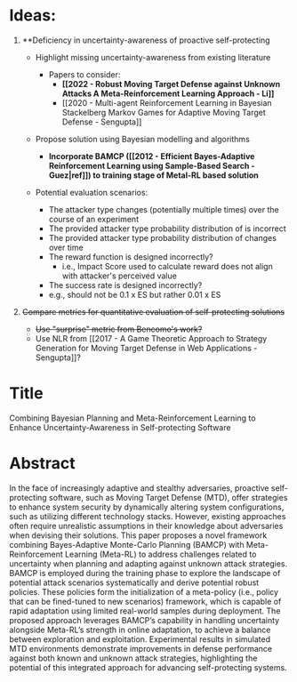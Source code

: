 # Ideas:
1. **Deficiency in uncertainty-awareness of proactive self-protecting
	- Highlight missing uncertainty-awareness from existing literature
		- Papers to consider: 
			- **[[2022 - Robust Moving Target Defense against Unknown Attacks A Meta-Reinforcement Learning Approach - Li]]**
			- [[2020 - Multi-agent Reinforcement Learning in Bayesian Stackelberg Markov Games for Adaptive Moving Target Defense - Sengupta]]
	- Propose solution using Bayesian modelling and algorithms
		- **Incorporate BAMCP ([[2012 - Efficient Bayes-Adaptive Reinforcement Learning using Sample-Based Search - Guez|ref]]) to training stage of Metal-RL based solution**
	
	- Potential evaluation scenarios:
		- The attacker type changes (potentially multiple times) over the course of an experiment
		- The provided attacker type probability distribution of is incorrect
		- The provided attacker type probability distribution of changes over time
		- The reward function is designed incorrectly?
			- i.e., Impact Score used to calculate reward does not align with attacker's perceived value
		- The success rate is designed incorrectly?
		- e.g., should not be 0.1 x ES but rather 0.01 x ES


2. ~~Compare metrics for quantitative evaluation of self-protecting solutions~~
	- ~~Use "surprise" metric from Bencomo's work?~~
	- Use NLR from [[2017 - A Game Theoretic Approach to Strategy Generation for Moving Target Defense in Web Applications - Sengupta]]?


# Title
Combining Bayesian Planning and Meta-Reinforcement Learning to Enhance Uncertainty-Awareness in Self-protecting Software
# Abstract
In the face of increasingly adaptive and stealthy adversaries, proactive self-protecting software, such as Moving Target Defense (MTD), offer strategies to enhance system security by dynamically altering system configurations, such as utilizing different technology stacks. However, existing approaches often require unrealistic assumptions in their knowledge about adversaries when devising their solutions. This paper proposes a novel framework combining Bayes-Adaptive Monte-Carlo Planning (BAMCP) with Meta-Reinforcement Learning (Meta-RL) to address challenges related to uncertainty when planning and adapting against unknown attack strategies. BAMCP is employed during the training phase to explore the landscape of potential attack scenarios systematically and derive potential robust policies. These policies form the initialization of a meta-policy (i.e., policy that can be fined-tuned to new scenarios) framework, which is capable of rapid adaptation using limited real-world samples during deployment. The proposed approach leverages BAMCP’s capability in handling uncertainty alongside Meta-RL’s strength in online adaptation, to achieve a balance between exploration and exploitation. Experimental results in simulated MTD environments demonstrate improvements in defense performance against both known and unknown attack strategies, highlighting the potential of this integrated approach for advancing self-protecting systems.


